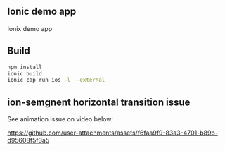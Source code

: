 ## Ionic demo app

Ionix demo app

## Build

```sh
npm install
ionic build
ionic cap run ios -l --external
```

## ion-semgnent horizontal transition issue


See animation issue on video below:

https://github.com/user-attachments/assets/f6faa9f9-83a3-4701-b89b-d95608f5f3a5

